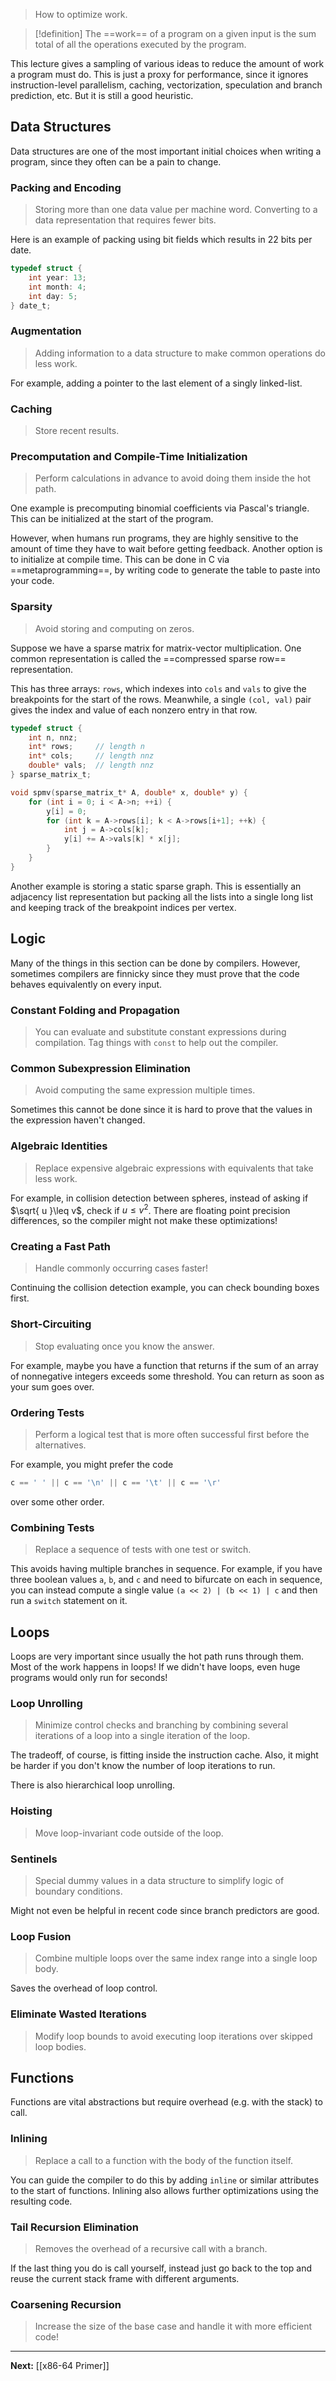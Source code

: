 > How to optimize work.

> [!definition]
> The ==work== of a program on a given input is the sum total of all the operations executed by the program.

This lecture gives a sampling of various ideas to reduce the amount of work a program must do. This is just a proxy for performance, since it ignores instruction-level parallelism, caching, vectorization, speculation and branch prediction, etc. But it is still a good heuristic.

## Data Structures

Data structures are one of the most important initial choices when writing a program, since they often can be a pain to change.

### Packing and Encoding

> Storing more than one data value per machine word. Converting to a data representation that requires fewer bits.

Here is an example of packing using bit fields which results in 22 bits per date.

```c
typedef struct {
	int year: 13;
	int month: 4;
	int day: 5;
} date_t;
```

### Augmentation

> Adding information to a data structure to make common operations do less work.

For example, adding a pointer to the last element of a singly linked-list.
### Caching

> Store recent results.

### Precomputation and Compile-Time Initialization

> Perform calculations in advance to avoid doing them inside the hot path.

One example is precomputing binomial coefficients via Pascal's triangle. This can be initialized at the start of the program.

However, when humans run programs, they are highly sensitive to the amount of time they have to wait before getting feedback. Another option is to initialize at compile time. This can be done in C via ==metaprogramming==, by writing code to generate the table to paste into your code.

### Sparsity

> Avoid storing and computing on zeros.

Suppose we have a sparse matrix for matrix-vector multiplication. One common representation is called the ==compressed sparse row== representation.

This has three arrays: `rows`, which indexes into `cols` and `vals` to give the breakpoints for the start of the rows. Meanwhile, a single `(col, val)` pair gives the index and value of each nonzero entry in that row.

```c
typedef struct {
	int n, nnz;
	int* rows;     // length n
	int* cols;     // length nnz
	double* vals;  // length nnz
} sparse_matrix_t;

void spmv(sparse_matrix_t* A, double* x, double* y) {
	for (int i = 0; i < A->n; ++i) {
		y[i] = 0;
		for (int k = A->rows[i]; k < A->rows[i+1]; ++k) {
			int j = A->cols[k];
			y[i] += A->vals[k] * x[j];
		}
	}
}
```

Another example is storing a static sparse graph. This is essentially an adjacency list representation but packing all the lists into a single long list and keeping track of the breakpoint indices per vertex.

## Logic

Many of the things in this section can be done by compilers. However, sometimes compilers are finnicky since they must prove that the code behaves equivalently on every input.

### Constant Folding and Propagation

> You can evaluate and substitute constant expressions during compilation. Tag things with `const` to help out the compiler.

### Common Subexpression Elimination

> Avoid computing the same expression multiple times.

Sometimes this cannot be done since it is hard to prove that the values in the expression haven't changed.

### Algebraic Identities

> Replace expensive algebraic expressions with equivalents that take less work.

For example, in collision detection between spheres, instead of asking if $\sqrt{ u }\leq v$, check if $u\leq v^{2}$. There are floating point precision differences, so the compiler might not make these optimizations!

### Creating a Fast Path

> Handle commonly occurring cases faster!

Continuing the collision detection example, you can check bounding boxes first.

### Short-Circuiting

> Stop evaluating once you know the answer.

For example, maybe you have a function that returns if the sum of an array of nonnegative integers exceeds some threshold. You can return as soon as your sum goes over.

### Ordering Tests

> Perform a logical test that is more often successful first before the alternatives.

For example, you might prefer the code

```c
c == ' ' || c == '\n' || c == '\t' || c == '\r'
```

over some other order.
### Combining Tests

> Replace a sequence of tests with one test or switch.

This avoids having multiple branches in sequence. For example, if you have three boolean values `a`, `b`, and `c` and need to bifurcate on each in sequence, you can instead compute a single value `(a << 2) | (b << 1) | c` and then run a `switch` statement on it.

## Loops

Loops are very important since usually the hot path runs through them. Most of the work happens in loops! If we didn't have loops, even huge programs would only run for seconds!

### Loop Unrolling

> Minimize control checks and branching by combining several iterations of a loop into a single iteration of the loop.

The tradeoff, of course, is fitting inside the instruction cache. Also, it might be harder if you don't know the number of loop iterations to run.

There is also hierarchical loop unrolling.

### Hoisting

> Move loop-invariant code outside of the loop.

### Sentinels

> Special dummy values in a data structure to simplify logic of boundary conditions.

Might not even be helpful in recent code since branch predictors are good.

### Loop Fusion

> Combine multiple loops over the same index range into a single loop body.

Saves the overhead of loop control.

### Eliminate Wasted Iterations

> Modify loop bounds to avoid executing loop iterations over skipped loop bodies.

## Functions

Functions are vital abstractions but require overhead (e.g. with the stack) to call.

### Inlining

> Replace a call to a function with the body of the function itself.

You can guide the compiler to do this by adding `inline` or similar attributes to the start of functions. Inlining also allows further optimizations using the resulting code.

### Tail Recursion Elimination

> Removes the overhead of a recursive call with a branch.

If the last thing you do is call yourself, instead just go back to the top and reuse the current stack frame with different arguments.

### Coarsening Recursion

> Increase the size of the base case and handle it with more efficient code!

---

**Next:** [[x86-64 Primer]]